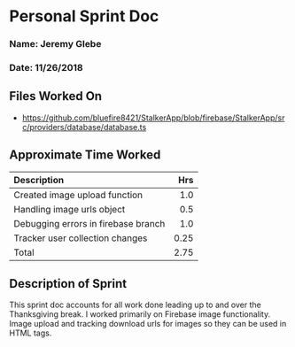 # Personal Sprint Doc
 ### Name: Jeremy Glebe
### Date: 11/26/2018
 ## Files Worked On
 - https://github.com/bluefire8421/StalkerApp/blob/firebase/StalkerApp/src/providers/database/database.ts
 ## Approximate Time Worked
 | Description                         | Hrs  |
| :---------------------------------- | ---: |
| Created image upload function       | 1.0  |
| Handling image urls object          | 0.5  |
| Debugging errors in firebase branch | 1.0  |
| Tracker user collection changes     | 0.25 |
| Total                               | 2.75 |
 ## Description of Sprint
 This sprint doc accounts for all work done leading up to and over the Thanksgiving break. I worked primarily on Firebase image
functionality. Image upload and tracking download urls for images so they can be used in HTML tags.
